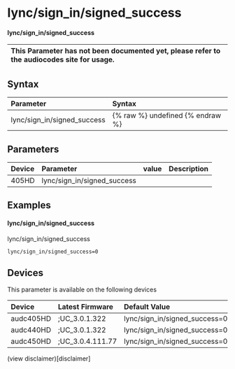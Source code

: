 ﻿---
description: lync/sign_in/signed_success
search: false
---

# lync/sign_in/signed_success

#### lync/sign_in/signed_success


| This Parameter has not been documented yet, please refer to the audiocodes site for usage.  |
| :--- |

## Syntax
| Parameter | Syntax |
| :--- | :--- |
|lync/sign_in/signed_success | {% raw %} undefined {% endraw %} |

## Parameters
|Device|Parameter|value|Description|
|:---|:---|:---|:---|
| 405HD | lync/sign_in/signed_success |  |  |

## Examples
#### lync/sign_in/signed_success

lync/sign_in/signed_success

```
lync/sign_in/signed_success=0
```

## Devices
This parameter is available on the following devices

| Device | Latest Firmware | Default Value |
|:---|:---|:---|
| audc405HD | ;UC_3.0.1.322 | lync/sign_in/signed_success=0 
| audc440HD | ;UC_3.0.1.322 | lync/sign_in/signed_success=0 
| audc450HD | ;UC_3.0.4.111.77 | lync/sign_in/signed_success=0 

(view disclaimer)[disclaimer]
